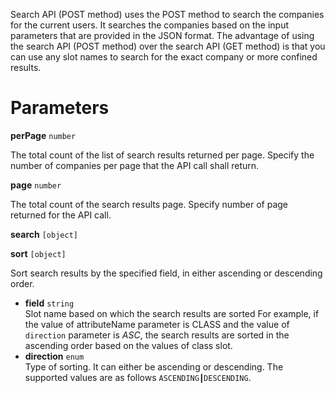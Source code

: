 Search API (POST method) uses the POST method to search the companies for the current users. It searches the companies based on the input parameters that are provided in the JSON format. The advantage of using the search API (POST method) over the search API (GET method) is that you can use any slot names to search for the exact company or more confined results.

# Parameters

**perPage** `number`

The  total count of the list of search results returned per page. Specify the number of companies per page that the API call shall return.

**page**  `number`

The total count of the search results page. Specify number of page returned for the API call. 

**search** `[object]`


**sort** `[object]` 

Sort search results by the specified field, in either ascending or descending order.

- **field** `string` </br> 	Slot name based on which the search results are sorted For example, if the value of attributeName parameter is CLASS and the value of `direction` parameter is _ASC_, the search results are sorted in the ascending order based on the values of class slot.
- **direction** `enum` </br> Type of sorting. It can either be ascending or descending. The supported values are as follows `ASCENDING┃DESCENDING`.